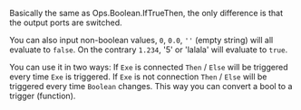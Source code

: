 Basically the same as Ops.Boolean.IfTrueThen, the only difference is that the output ports are switched.

You can also input non-boolean values, `0`, `0.0`, `''` (empty string) will all evaluate to `false`. On the contrary `1.234`, '5' or 'lalala' will evaluate to `true`.

You can use it in two ways: If `Exe` is connected `Then` / `Else` will be triggered every time `Exe` is triggered. If `Exe` is not connection `Then` / `Else` will be triggered every time `Boolean` changes. This way you can convert a bool to a trigger (function).
